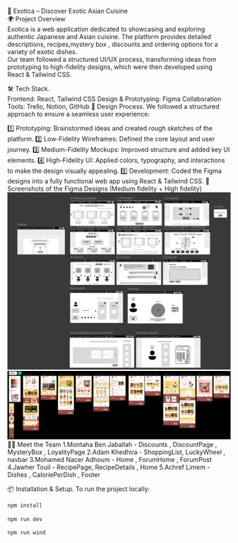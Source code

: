 🍣 Exotica – Discover Exotic Asian Cuisine<br>
🌍 Project Overview <br>
Exotica is a web application dedicated to showcasing and exploring authentic Japanese and Asian cuisine. The platform provides detailed descriptions, recipes,mystery box , discounts and ordering options for a variety of exotic dishes.
<br>
Our team followed a structured UI/UX process, transforming ideas from prototyping to high-fidelity designs, which were then developed using React & Tailwind CSS.

🛠️ Tech Stack. <br>
Frontend: React, Tailwind CSS
Design & Prototyping: Figma
Collaboration Tools: Trello, Notion, GitHub
🎨 Design Process.
We followed a structured approach to ensure a seamless user experience:

1️⃣ Prototyping: Brainstormed ideas and created rough sketches of the platform.
2️⃣ Low-Fidelity Wireframes: Defined the core layout and user journey.
3️⃣ Medium-Fidelity Mockups: Improved structure and added key UI elements.
4️⃣ High-Fidelity UI: Applied colors, typography, and interactions to make the design visually appealing.
5️⃣ Development: Coded the Figma designs into a fully functional web app using React & Tailwind CSS.
📸 Screenshots of the Figma Designs (Medium fidelity + High fidelity)
![Medium Fidelity](public/medium_fidelity.png)
![Medium Fidelity](public/high_fidelity.png)
👨‍🍳 Meet the Team
1.Montaha Ben Jaballah - Discounts , DiscountPage , MysteryBox , LoyalityPage
2.Adam Khedhira - ShoppingList, LuckyWheel , navbar
3.Mohamed Nacer Adhoum - Home , ForumHome , ForumPost
4.Jawher Touil - RecipePage, RecipeDetails , Home
5.Achref Limem - Dishes , CaloriePerDish , Footer

📦 Installation & Setup.
To run the project locally:
```bash
npm install
```
```bash
npm run dev
```
```bash
npm run wind
```
